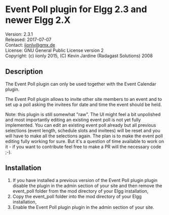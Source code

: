 Event Poll plugin for Elgg 2.3 and newer Elgg 2.X
=================================================

Version: 2.3.1  
Released: 2017-07-07  
Contact: iionly@gmx.de  
License: GNU General Public License version 2  
Copyright: (c) iionly 2015, (C) Kevin Jardine (Radagast Solutions) 2008


Description
-----------

The Event Poll plugin can only be used together with the Event Calendar plugin.

The Event Poll plugin allows to invite other site members to an event and to set up a poll asking the invitees for date and time the event should be held.

Note: this plugin is still somewhat "raw". The UI might feel a bit unpolished and most importantly editing an existing event poll is not yet fully implemented. You can edit an existing event poll already but all previous selections (event length, schedule slots and invitees) will be reset and you will have to make all the selections again. The plan is to make the event poll editing fully working for sure. But it's a question of time available to work on it - if you want to contribute feel free to make a PR will the necessary code ;-).


Installation
------------

1. If you have installed a previous version of the Event Poll plugin plugin disable the plugin in the admin section of your site and then remove the event_poll folder from the mod directory of your Elgg installation,
2. Copy the event_poll folder into the mod directory of your Elgg installation,
3. Enable the Event Poll plugin plugin in the admin section of your site.
